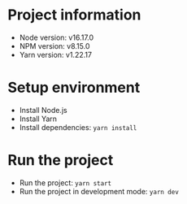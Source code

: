 # Project information

- Node version: v16.17.0
- NPM version: v8.15.0
- Yarn version: v1.22.17

# Setup environment

- Install Node.js
- Install Yarn
- Install dependencies: `yarn install`

# Run the project

- Run the project: `yarn start`
- Run the project in development mode: `yarn dev`
